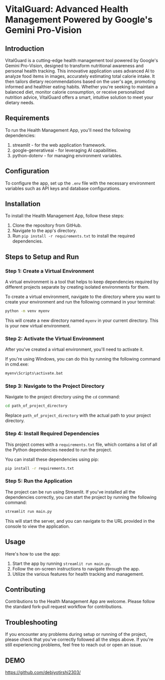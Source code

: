 # VitalGuard: Advanced Health Management Powered by Google's Gemini Pro-Vision

## Introduction

VitalGuard is a cutting-edge health management tool powered by Google's Gemini Pro-Vision, designed to transform nutritional awareness and personal health tracking. This innovative application uses advanced AI to analyze food items in images, accurately estimating total calorie intake. It then tailors dietary recommendations based on the user's age, promoting informed and healthier eating habits. Whether you're seeking to maintain a balanced diet, monitor calorie consumption, or receive personalized nutrition advice, VitalGuard offers a smart, intuitive solution to meet your dietary needs.

## Requirements

To run the Health Management App, you'll need the following dependencies:

1. streamlit - for the web application framework.
2. google-generativeai - for leveraging AI capabilities.
3. python-dotenv - for managing environment variables.

## Configuration

To configure the app, set up the `.env` file with the necessary environment variables such as API keys and database configurations.

## Installation

To install the Health Management App, follow these steps:

1. Clone the repository from GitHub.
2. Navigate to the app's directory.
3. Run `pip install -r requirements.txt` to install the required dependencies.

## Steps to Setup and Run

### Step 1: Create a Virtual Environment

A virtual environment is a tool that helps to keep dependencies required by different projects separate by creating isolated environments for them.

To create a virtual environment, navigate to the directory where you want to create your environment and run the following command in your terminal:

```bash
python -m venv myenv
```

This will create a new directory named `myenv` in your current directory. This is your new virtual environment.

### Step 2: Activate the Virtual Environment

After you've created a virtual environment, you'll need to activate it.

If you're using Windows, you can do this by running the following command in cmd.exe:

```bash
myenv\Scripts\activate.bat
```

### Step 3: Navigate to the Project Directory

Navigate to the project directory using the `cd` command:

```bash
cd path_of_project_directory
```

Replace `path_of_project_directory` with the actual path to your project directory.

### Step 4: Install Required Dependencies

This project comes with a `requirements.txt` file, which contains a list of all the Python dependencies needed to run the project.

You can install these dependencies using pip:

```bash
pip install -r requirements.txt
```

### Step 5: Run the Application

The project can be run using Streamlit. If you've installed all the dependencies correctly, you can start the project by running the following command:

```bash
streamlit run main.py
```

This will start the server, and you can navigate to the URL provided in the console to view the application.

## Usage

Here's how to use the app:

1. Start the app by running `streamlit run main.py`.
2. Follow the on-screen instructions to navigate through the app.
3. Utilize the various features for health tracking and management.

## Contributing

Contributions to the Health Management App are welcome. Please follow the standard fork-pull request workflow for contributions.

## Troubleshooting

If you encounter any problems during setup or running of the project, please check that you've correctly followed all the steps above.
If you're still experiencing problems, feel free to reach out or open an issue.

## DEMO

https://github.com/debjyotirshi2303/
